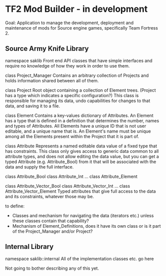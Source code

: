 TF2 Mod Builder - in development
==============================
Goal: Application to manage the development, deployment and maintenance of mods for Source engine games,
specifically Team Fortress 2.


Source Army Knife Library
------------------------------
namespace saklib
Front end API classes that have simple interfaces and require no knowledge of how they work in order 
to use them. 

class Project_Manager
Contains an arbitrary collection of Projects and holds information shared between all of them.

class Project
Root object containing a collection of Element trees. (Project has a type which indicates a specific configuration?) This
class is responsible for managing its data, undo capabilities for changes to that data, and saving it
to a file.

class Element
Contains a key-values dictionary of Attributes. An Element has a type that is defined in a 
definition that determines the number, names and types of Attributes. All Elements have a unique ID
that is not user editable, and a unique name that is. An Element's name must be unique among all 
the Elements present within the Project that it is part of.

class Attribute
Represents a named editable data value of a fixed type that has constraints. This class
only gives access to generic data common to all attribute types, and does not allow editing the data 
value, but you can get a typed Attribute (e.g. Attribute_Bool) from it that will be associated with 
the data and supply the full interface.

class Attribute_Bool
class Attribute_Int
...
class Attribute_Element

class Attribute_Vector_Bool
class Attribute_Vector_Int
...
class Attribute_Vector_Element
Typed attributes that give full access to the data and its constraints, whatever those may be.

to define:
- Classes and mechanism for navigating the data (iterators etc.) unless these classes contain that capability?
- Mechanism of Element_Definitions, does it have its own class or is it part of the Project_Manager 
and/or Project?


Internal Library
------------------------------
namespace saklib::internal
All of the implementation classes etc. go here

Not going to bother describing any of this yet.